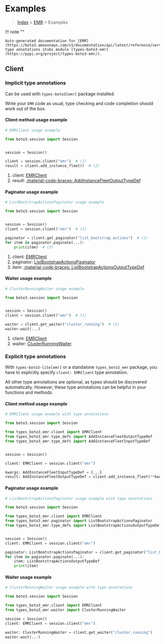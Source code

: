 # Examples

> [Index](../README.md) > [EMR](./README.md) > Examples

!!! note ""

    Auto-generated documentation for [EMR](https://boto3.amazonaws.com/v1/documentation/api/latest/reference/services/emr.html#emr)
    type annotations stubs module [types-boto3-emr](https://pypi.org/project/types-boto3-emr/).

## Client

### Implicit type annotations

Can be used with `types-boto3[emr]` package installed.

Write your `EMR` code as usual,
type checking and code completion should work out of the box.


#### Client method usage example

```python
# EMRClient usage example

from boto3.session import Session


session = Session()

client = session.client("emr")  # (1)
result = client.add_instance_fleet()  # (2)
```

1. client: [EMRClient](./client.md)
2. result: [:material-code-braces: AddInstanceFleetOutputTypeDef](./type_defs.md#addinstancefleetoutputtypedef)



#### Paginator usage example

```python
# ListBootstrapActionsPaginator usage example

from boto3.session import Session


session = Session()
client = session.client("emr")  # (1)

paginator = client.get_paginator("list_bootstrap_actions")  # (2)
for item in paginator.paginate(...):
    print(item)  # (3)
```

1. client: [EMRClient](./client.md)
2. paginator: [ListBootstrapActionsPaginator](./paginators.md#listbootstrapactionspaginator)
3. item: [:material-code-braces: ListBootstrapActionsOutputTypeDef](./type_defs.md#listbootstrapactionsoutputtypedef)



#### Waiter usage example

```python
# ClusterRunningWaiter usage example

from boto3.session import Session


session = Session()
client = session.client("emr")  # (1)

waiter = client.get_waiter("cluster_running")  # (2)
waiter.wait(...)
```

1. client: [EMRClient](./client.md)
2. waiter: [ClusterRunningWaiter](./waiters.md#clusterrunningwaiter)


### Explicit type annotations

With `types-boto3-lite[emr]`
or a standalone `types_boto3_emr` package, you have to explicitly specify `client: EMRClient` type annotation.

All other type annotations are optional, as types should be discovered automatically.
However, these type annotations can be helpful in your functions and methods.


#### Client method usage example

```python
# EMRClient usage example with type annotations

from boto3.session import Session

from types_boto3_emr.client import EMRClient
from types_boto3_emr.type_defs import AddInstanceFleetOutputTypeDef
from types_boto3_emr.type_defs import AddInstanceFleetInputTypeDef


session = Session()

client: EMRClient = session.client("emr")

kwargs: AddInstanceFleetInputTypeDef = {...}
result: AddInstanceFleetOutputTypeDef = client.add_instance_fleet(**kwargs)
```



#### Paginator usage example

```python
# ListBootstrapActionsPaginator usage example with type annotations

from boto3.session import Session

from types_boto3_emr.client import EMRClient
from types_boto3_emr.paginator import ListBootstrapActionsPaginator
from types_boto3_emr.type_defs import ListBootstrapActionsOutputTypeDef


session = Session()
client: EMRClient = session.client("emr")

paginator: ListBootstrapActionsPaginator = client.get_paginator("list_bootstrap_actions")
for item in paginator.paginate(...):
    item: ListBootstrapActionsOutputTypeDef
    print(item)
```



#### Waiter usage example

```python
# ClusterRunningWaiter usage example with type annotations

from boto3.session import Session

from types_boto3_emr.client import EMRClient
from types_boto3_emr.waiter import ClusterRunningWaiter

session = Session()
client: EMRClient = session.client("emr")

waiter: ClusterRunningWaiter = client.get_waiter("cluster_running")
waiter.wait(...)
```


